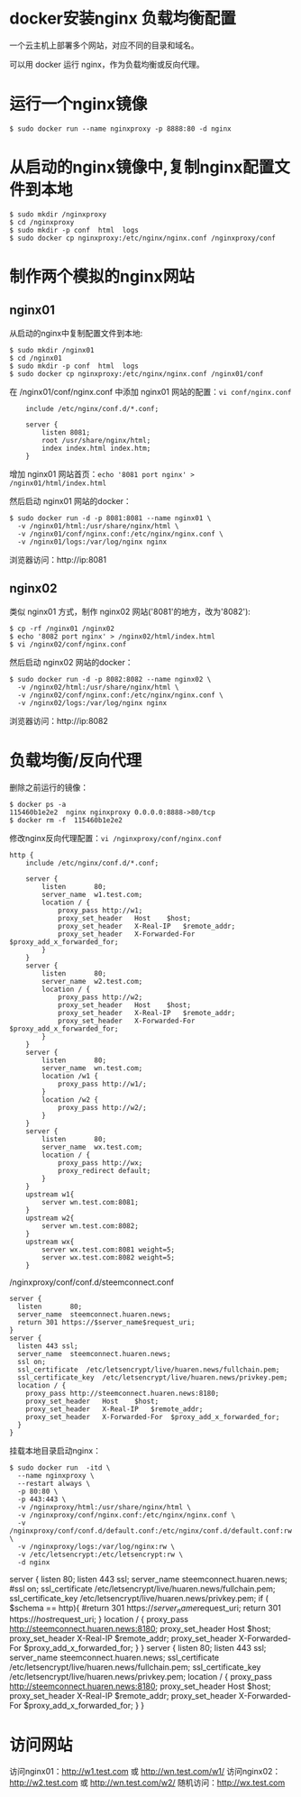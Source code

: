 <h1>docker安装nginx 负载均衡配置</h1>

一个云主机上部署多个网站，对应不同的目录和域名。

可以用 docker 运行 nginx，作为负载均衡或反向代理。

# 运行一个nginx镜像
`$ sudo docker run --name nginxproxy -p 8888:80 -d nginx`  

# 从启动的nginx镜像中,复制nginx配置文件到本地
```
$ sudo mkdir /nginxproxy
$ cd /nginxproxy
$ sudo mkdir -p conf  html  logs
$ sudo docker cp nginxproxy:/etc/nginx/nginx.conf /nginxproxy/conf
```

# 制作两个模拟的nginx网站

## nginx01
从启动的nginx中复制配置文件到本地:
```
$ sudo mkdir /nginx01
$ cd /nginx01
$ sudo mkdir -p conf  html  logs
$ sudo docker cp nginxproxy:/etc/nginx/nginx.conf /nginx01/conf
```

在 /nginx01/conf/nginx.conf 中添加 nginx01 网站的配置：`vi conf/nginx.conf`   
```
    include /etc/nginx/conf.d/*.conf;

    server {
        listen 8081;
        root /usr/share/nginx/html;
        index index.html index.htm;
    }
```

增加 nginx01 网站首页：`echo '8081 port nginx' > /nginx01/html/index.html `

然后启动 nginx01 网站的docker：
```
$ sudo docker run -d -p 8081:8081 --name nginx01 \
  -v /nginx01/html:/usr/share/nginx/html \
  -v /nginx01/conf/nginx.conf:/etc/nginx/nginx.conf \
  -v /nginx01/logs:/var/log/nginx nginx
```

浏览器访问：http://ip:8081

## nginx02
类似 nginx01 方式，制作  nginx02 网站('8081'的地方，改为'8082'):
```
$ cp -rf /nginx01 /nginx02
$ echo '8082 port nginx' > /nginx02/html/index.html
$ vi /nginx02/conf/nginx.conf
```

然后启动 nginx02 网站的docker：
```
$ sudo docker run -d -p 8082:8082 --name nginx02 \
  -v /nginx02/html:/usr/share/nginx/html \
  -v /nginx02/conf/nginx.conf:/etc/nginx/nginx.conf \
  -v /nginx02/logs:/var/log/nginx nginx
```

浏览器访问：http://ip:8082

# 负载均衡/反向代理
删除之前运行的镜像：
```
$ docker ps -a
115460b1e2e2  nginx nginxproxy 0.0.0.0:8888->80/tcp
$ docker rm -f  115460b1e2e2
```

修改nginx反向代理配置：`vi /nginxproxy/conf/nginx.conf`    
``` 
http {
    include /etc/nginx/conf.d/*.conf;

    server { 
        listen       80;
        server_name  w1.test.com; 
        location / { 
            proxy_pass http://w1; 
            proxy_set_header   Host    $host; 
            proxy_set_header   X-Real-IP   $remote_addr; 
            proxy_set_header   X-Forwarded-For  $proxy_add_x_forwarded_for; 
        } 
    } 
    server { 
        listen       80;
        server_name  w2.test.com; 
        location / { 
            proxy_pass http://w2; 
            proxy_set_header   Host    $host; 
            proxy_set_header   X-Real-IP   $remote_addr; 
            proxy_set_header   X-Forwarded-For  $proxy_add_x_forwarded_for; 
        } 
    } 
    server { 
        listen       80; 
        server_name  wn.test.com; 
        location /w1 { 
            proxy_pass http://w1/; 
        } 
        location /w2 { 
            proxy_pass http://w2/; 
        } 
    }   
    server {  
        listen       80;
        server_name  wx.test.com;
        location / {  
            proxy_pass http://wx;  
            proxy_redirect default;  
        } 
    }
    upstream w1{
        server wn.test.com:8081;
    }
    upstream w2{
        server wn.test.com:8082;
    }
    upstream wx{
        server wx.test.com:8081 weight=5;
        server wx.test.com:8082 weight=5;
    } 
```
/nginxproxy/conf/conf.d/steemconnect.conf
```
server {
  listen       80;
  server_name  steemconnect.huaren.news;
  return 301 https://$server_name$request_uri;
}
server { 
  listen 443 ssl;
  server_name  steemconnect.huaren.news;
  ssl on;
  ssl_certificate  /etc/letsencrypt/live/huaren.news/fullchain.pem;
  ssl_certificate_key  /etc/letsencrypt/live/huaren.news/privkey.pem;
  location / { 
    proxy_pass http://steemconnect.huaren.news:8180;
    proxy_set_header   Host    $host;
    proxy_set_header   X-Real-IP   $remote_addr;
    proxy_set_header   X-Forwarded-For  $proxy_add_x_forwarded_for;
  }
}
```
挂载本地目录启动nginx：
```
$ sudo docker run  -itd \
  --name nginxproxy \
  --restart always \
  -p 80:80 \
  -p 443:443 \
  -v /nginxproxy/html:/usr/share/nginx/html \
  -v /nginxproxy/conf/nginx.conf:/etc/nginx/nginx.conf \
  -v /nginxproxy/conf/conf.d/default.conf:/etc/nginx/conf.d/default.conf:rw \
  -v /nginxproxy/logs:/var/log/nginx:rw \
  -v /etc/letsencrypt:/etc/letsencrypt:rw \
  -d nginx
```

server {
  listen       80;
  listen 443 ssl;
  server_name  steemconnect.huaren.news;
  #ssl on;
  ssl_certificate  /etc/letsencrypt/live/huaren.news/fullchain.pem;
  ssl_certificate_key  /etc/letsencrypt/live/huaren.news/privkey.pem;
  if ( $schema == http){
    #return 301 https://$server_name$request_uri;
    return 301 https://$host$request_uri;
  }
  location / {
    proxy_pass http://steemconnect.huaren.news:8180;
    proxy_set_header   Host    $host;
    proxy_set_header   X-Real-IP   $remote_addr;
    proxy_set_header   X-Forwarded-For  $proxy_add_x_forwarded_for;
  }
}
server {
    listen       80;
    listen 443 ssl;
    server_name  steemconnect.huaren.news;
    ssl_certificate  /etc/letsencrypt/live/huaren.news/fullchain.pem;
    ssl_certificate_key  /etc/letsencrypt/live/huaren.news/privkey.pem;
    location / {
        proxy_pass http://steemconnect.huaren.news:8180;
        proxy_set_header   Host    $host;
        proxy_set_header   X-Real-IP   $remote_addr;
        proxy_set_header   X-Forwarded-For  $proxy_add_x_forwarded_for;
    }
}

# 访问网站
访问nginx01：http://w1.test.com 或 http://wn.test.com/w1/
访问nginx02：http://w2.test.com 或 http://wn.test.com/w2/
随机访问：http://wx.test.com